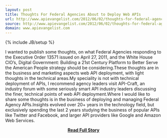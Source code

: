 ```yaml
---
layout: post
title: Thoughts For Federal Agencies About to Deploy Web APIs
url: http://www.apievangelist.com/2012/06/02/thoughts-for-federal-agencies-about-to-deploy-web-apis/
source: http://www.apievangelist.com/2012/06/02/thoughts-for-federal-agencies-about-to-deploy-web-apis/
domain: www.apievangelist.com
---
```

{% include JB/setup %}<p>I wanted to publish some thoughts, on what Federal Agencies responding to the Executive Order 13571 issued on April 27, 2011, and the White House CIO&rsquo;s, Digital Government: Building a 21st Century Platform to Better Serve the American People strategy should be considering.These thoughts are in the business and marketing aspects web API deployment, with light thoughts in the technical areas.My speciality is not with technical deployment of APIs, I recommend agency leaders visit API-Craft, an industry forum with some seriously smart API industry leaders discussing the finer, technical points of web API deployment.Where I would like to share some thoughts is in the business of deploying and managing Federal Agency APIs.Insights evolved over 20+ years in the technology field, but exclusively spending the last 2 years studying the business of popular APIs like Twitter and Facebook, and larger API providers like Google and Amazon Web Services.</p>
<center><p><a href="http://www.apievangelist.com/2012/06/02/thoughts-for-federal-agencies-about-to-deploy-web-apis/" style='padding:25px; font-sze:18px; font-weight: bold;'>Read Full Story</a></p></center>
